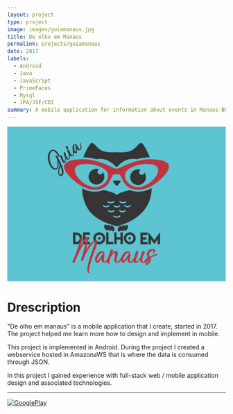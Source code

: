 ```yaml
---
layout: project
type: project
image: images/guiamanaus.jpg
title: De olho em Manaus
permalink: projects/guiamanaus
date: 2017
labels:
  - Android
  - Java
  - JavaScript
  - PrimeFaces
  - Mysql
  - JPA/JSF/CDI
summary: A mobile application for information about events in Manaus-BR.
---
```


<img class="ui medium right floated rounded image" src="../images/guiamanaus.jpg">

# Drescription
"De olho em manaus" is a mobile application that I create, started in 2017. The project helped me learn more how to design and implement in mobile.

This project is implemented in Android. During the project I created a webservice hosted in AmazonaWS that  is where the data is consumed through JSON.

In this project I gained experience with full-stack web / mobile application design and associated technologies.

<hr>

 <a href="https://play.google.com/store/apps/details?id=br.com.atadigital.guiamanaus&hl=pt_BR"><img border="0" alt="GooglePlay" src="http://i66.tinypic.com/am2n9f.jpg" width="320">
